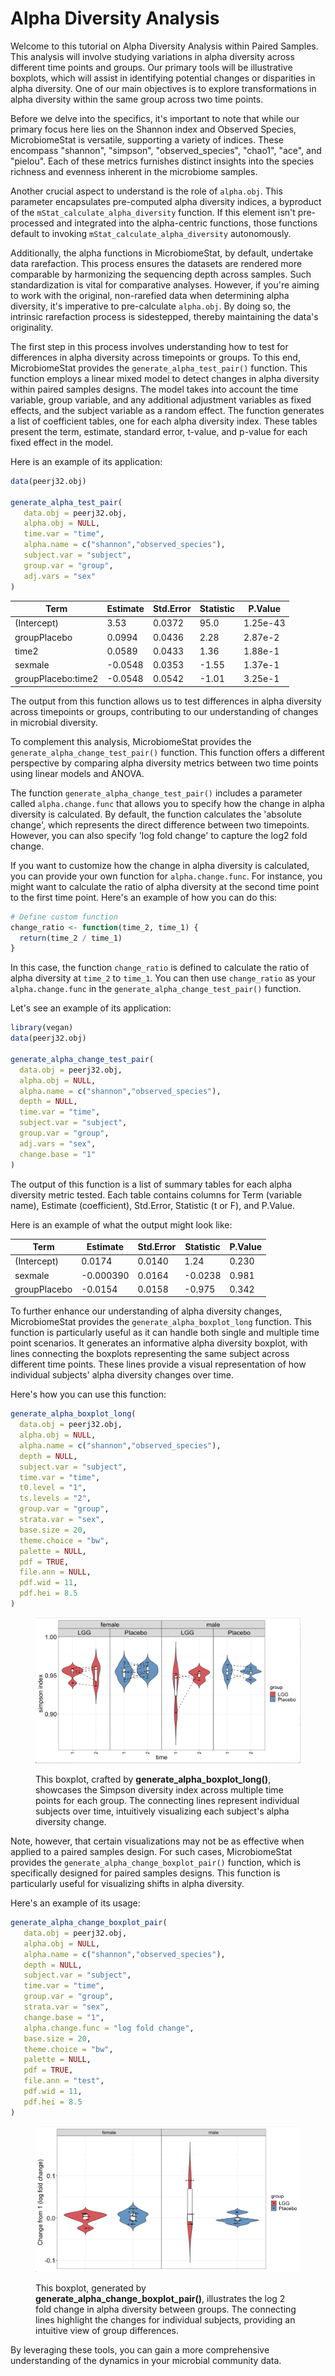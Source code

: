 # Alpha Diversity Analysis

Welcome to this tutorial on Alpha Diversity Analysis within Paired Samples. This analysis will involve studying variations in alpha diversity across different time points and groups. Our primary tools will be illustrative boxplots, which will assist in identifying potential changes or disparities in alpha diversity. One of our main objectives is to explore transformations in alpha diversity within the same group across two time points.

Before we delve into the specifics, it's important to note that while our primary focus here lies on the Shannon index and Observed Species, MicrobiomeStat is versatile, supporting a variety of indices. These encompass "shannon", "simpson", "observed\_species", "chao1", "ace", and "pielou". Each of these metrics furnishes distinct insights into the species richness and evenness inherent in the microbiome samples.

Another crucial aspect to understand is the role of `alpha.obj`. This parameter encapsulates pre-computed alpha diversity indices, a byproduct of the `mStat_calculate_alpha_diversity` function. If this element isn't pre-processed and integrated into the alpha-centric functions, those functions default to invoking `mStat_calculate_alpha_diversity` autonomously.

Additionally, the alpha functions in MicrobiomeStat, by default, undertake data rarefaction. This process ensures the datasets are rendered more comparable by harmonizing the sequencing depth across samples. Such standardization is vital for comparative analyses. However, if you're aiming to work with the original, non-rarefied data when determining alpha diversity, it's imperative to pre-calculate `alpha.obj`. By doing so, the intrinsic rarefaction process is sidestepped, thereby maintaining the data's originality.

The first step in this process involves understanding how to test for differences in alpha diversity across timepoints or groups. To this end, MicrobiomeStat provides the `generate_alpha_test_pair()` function. This function employs a linear mixed model to detect changes in alpha diversity within paired samples designs. The model takes into account the time variable, group variable, and any additional adjustment variables as fixed effects, and the subject variable as a random effect. The function generates a list of coefficient tables, one for each alpha diversity index. These tables present the term, estimate, standard error, t-value, and p-value for each fixed effect in the model.

Here is an example of its application:

```r
data(peerj32.obj)

generate_alpha_test_pair(
   data.obj = peerj32.obj,
   alpha.obj = NULL,
   time.var = "time",
   alpha.name = c("shannon","observed_species"),
   subject.var = "subject",
   group.var = "group",
   adj.vars = "sex"
)
```

| Term               | Estimate | Std.Error | Statistic | P.Value  |
| ------------------ | -------- | --------- | --------- | -------- |
| (Intercept)        | 3.53     | 0.0372    | 95.0      | 1.25e-43 |
| groupPlacebo       | 0.0994   | 0.0436    | 2.28      | 2.87e-2  |
| time2              | 0.0589   | 0.0433    | 1.36      | 1.88e-1  |
| sexmale            | -0.0548  | 0.0353    | -1.55     | 1.37e-1  |
| groupPlacebo:time2 | -0.0548  | 0.0542    | -1.01     | 3.25e-1  |

The output from this function allows us to test differences in alpha diversity across timepoints or groups, contributing to our understanding of changes in microbial diversity.

To complement this analysis, MicrobiomeStat provides the `generate_alpha_change_test_pair()` function. This function offers a different perspective by comparing alpha diversity metrics between two time points using linear models and ANOVA.

The function `generate_alpha_change_test_pair()` includes a parameter called `alpha.change.func` that allows you to specify how the change in alpha diversity is calculated. By default, the function calculates the 'absolute change', which represents the direct difference between two timepoints. However, you can also specify 'log fold change' to capture the log2 fold change.

If you want to customize how the change in alpha diversity is calculated, you can provide your own function for `alpha.change.func`. For instance, you might want to calculate the ratio of alpha diversity at the second time point to the first time point. Here's an example of how you can do this:

```r
# Define custom function
change_ratio <- function(time_2, time_1) {
  return(time_2 / time_1)
}
```

In this case, the function `change_ratio` is defined to calculate the ratio of alpha diversity at `time_2` to `time_1`. You can then use `change_ratio` as your `alpha.change.func` in the `generate_alpha_change_test_pair()` function.

Let's see an example of its application:

```r
library(vegan)
data(peerj32.obj)

generate_alpha_change_test_pair(
  data.obj = peerj32.obj,
  alpha.obj = NULL,
  alpha.name = c("shannon","observed_species"), 
  depth = NULL,
  time.var = "time",
  subject.var = "subject",
  group.var = "group",
  adj.vars = "sex",
  change.base = "1"  
)
```

The output of this function is a list of summary tables for each alpha diversity metric tested. Each table contains columns for Term (variable name), Estimate (coefficient), Std.Error, Statistic (t or F), and P.Value.

Here is an example of what the output might look like:

| Term         | Estimate  | Std.Error | Statistic | P.Value |
| ------------ | --------- | --------- | --------- | ------- |
| (Intercept)  | 0.0174    | 0.0140    | 1.24      | 0.230   |
| sexmale      | -0.000390 | 0.0164    | -0.0238   | 0.981   |
| groupPlacebo | -0.0154   | 0.0158    | -0.975    | 0.342   |

To further enhance our understanding of alpha diversity changes, MicrobiomeStat provides the `generate_alpha_boxplot_long` function. This function is particularly useful as it can handle both single and multiple time point scenarios. It generates an informative alpha diversity boxplot, with lines connecting the boxplots representing the same subject across different time points. These lines provide a visual representation of how individual subjects' alpha diversity changes over time.

Here's how you can use this function:

```r
generate_alpha_boxplot_long(
  data.obj = peerj32.obj,
  alpha.obj = NULL,
  alpha.name = c("shannon","observed_species"),
  depth = NULL,
  subject.var = "subject",
  time.var = "time",
  t0.level = "1",
  ts.levels = "2",
  group.var = "group",
  strata.var = "sex",
  base.size = 20,
  theme.choice = "bw",
  palette = NULL,
  pdf = TRUE,
  file.ann = NULL,
  pdf.wid = 11,
  pdf.hei = 8.5
)
```

<figure><img src="../.gitbook/assets/Screenshot 2023-10-11 at 14.37.51.png" alt=""><figcaption><p>This boxplot, crafted by <strong>generate_alpha_boxplot_long()</strong>, showcases the Simpson diversity index across multiple time points for each group. The connecting lines represent individual subjects over time, intuitively visualizing each subject's alpha diversity change.</p></figcaption></figure>

Note, however, that certain visualizations may not be as effective when applied to a paired samples design. For such cases, MicrobiomeStat provides the `generate_alpha_change_boxplot_pair()` function, which is specifically designed for paired samples designs. This function is particularly useful for visualizing shifts in alpha diversity.

Here's an example of its usage:

```r
generate_alpha_change_boxplot_pair(
   data.obj = peerj32.obj,
   alpha.obj = NULL,
   alpha.name = c("shannon","observed_species"),
   depth = NULL,
   subject.var = "subject",
   time.var = "time",
   group.var = "group",
   strata.var = "sex",
   change.base = "1",
   alpha.change.func = "log fold change",
   base.size = 20,
   theme.choice = "bw",
   palette = NULL,
   pdf = TRUE,
   file.ann = "test",
   pdf.wid = 11,
   pdf.hei = 8.5
)
```

<figure><img src="../.gitbook/assets/Screenshot 2023-10-11 at 14.39.14.png" alt=""><figcaption><p>This boxplot, generated by <strong>generate_alpha_change_boxplot_pair()</strong>, illustrates the log 2 fold change in alpha diversity between groups. The connecting lines highlight the changes for individual subjects, providing an intuitive view of group differences.</p></figcaption></figure>

By leveraging these tools, you can gain a more comprehensive understanding of the dynamics in your microbial community data.
